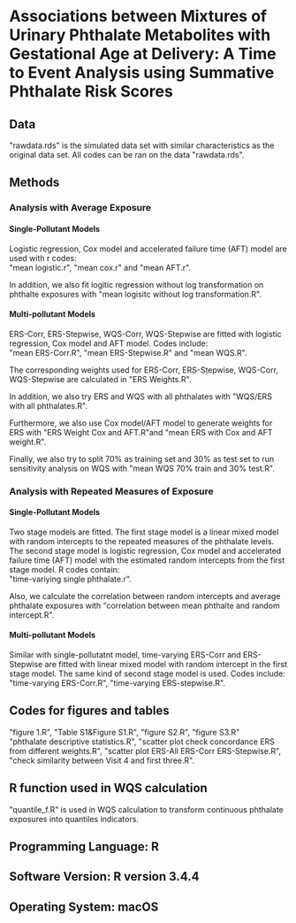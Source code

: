 # Associations between Mixtures of Urinary Phthalate Metabolites with Gestational Age at Delivery: A Time to Event Analysis using Summative Phthalate Risk Scores
## Data
"rawdata.rds" is the simulated data set with similar characteristics as the original data set. All codes can be ran on the data "rawdata.rds".

## Methods
### Analysis with Average Exposure
#### Single-Pollutant Models
Logistic regression, Cox model and accelerated failure time (AFT) model are used with r codes:  
"mean logistic.r", "mean cox.r" and "mean AFT.r".

In addition, we also fit logitic regression without log transformation on phthalte exposures with "mean logisitc without log transformation.R".

#### Multi-pollutant Models
ERS-Corr, ERS-Stepwise, WQS-Corr, WQS-Stepwise are fitted with logistic regression, Cox model and AFT model. Codes include:  
"mean ERS-Corr.R", "mean ERS-Stepwise.R" and "mean WQS.R".  

The corresponding weights used for ERS-Corr, ERS-Stepwise, WQS-Corr, WQS-Stepwise are calculated in "ERS Weights.R".

In addition, we also try ERS and WQS with all phthalates with "WQS/ERS with all phthalates.R".

Furthermore, we also use Cox model/AFT model to generate weights for ERS with "ERS Weight Cox and AFT.R"and "mean ERS with Cox and AFT weight.R".

Finally, we also try to split 70% as training set and 30% as test set to run sensitivity analysis on WQS with "mean WQS 70% train and 30% test.R".

### Analysis with Repeated Measures of Exposure
#### Single-Pollutant Models
Two stage models are fitted. The first stage model is a linear mixed model with random intercepts to the repeated measures of the phthalate levels. The second stage model is logistic regression, Cox model and accelerated failure time (AFT) model with the estimated random intercepts from the first stage model. R codes contain:  
"time-variying single phthalate.r".

Also, we calculate the correlation between random intercepts and average phthalate exposures with "correlation between mean phthalte and random intercept.R".

#### Multi-pollutant Models
Similar with single-pollutatnt model, time-varying ERS-Corr and ERS-Stepwise are fitted with linear mixed model with random intercept in the first stage model. The same kind of second stage model is used. Codes include:  
"time-varying ERS-Corr.R", "time-varying ERS-stepwise.R". 

## Codes for figures and tables
"figure 1.R", "Table S1&Figure S1.R", "figure S2.R", "figure S3.R"  
"phthalate descriptive statistics.R", "scatter plot check concordance ERS from different weights.R", "scatter plot ERS-All ERS-Corr ERS-Stepwise.R", "check similarity between Visit 4 and first three.R".

## R function used in WQS calculation
"quantile_f.R" is used in WQS calculation to transform continuous phthalate exposures into quantiles indicators.

## Programming Language: R
## Software Version: R version 3.4.4
## Operating System: macOS

